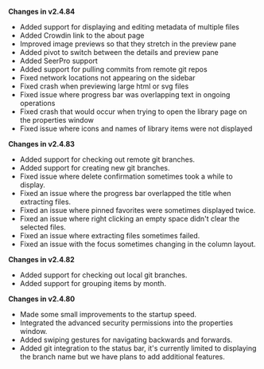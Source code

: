 **Changes in v2.4.84**

- Added support for displaying and editing metadata of multiple files
- Added Crowdin link to the about page
- Improved image previews so that they stretch in the preview pane
- Added pivot to switch between the details and preview pane
- Added SeerPro support
- Added support for pulling commits from remote git repos
- Fixed network locations not appearing on the sidebar
- Fixed crash when previewing large html or svg files
- Fixed issue where progress bar was overlapping text in ongoing operations
- Fixed crash that would occur when trying to open the library page on the properties window
- Fixed issue where icons and names of library items were not displayed

**Changes in v2.4.83**

- Added support for checking out remote git branches.
- Added support for creating new git branches.
- Fixed issue where delete confirmation sometimes took a while to display.
- Fixed an issue where the progress bar overlapped the title when extracting files.
- Fixed an issue where pinned favorites were sometimes displayed twice.
- Fixed an issue where right clicking an empty space didn't clear the selected files.
- Fixed an issue where extracting files sometimes failed.
- Fixed an issue with the focus sometimes changing in the column layout.

**Changes in v2.4.82**

- Added support for checking out local git branches.
- Added support for grouping items by month.

**Changes in v2.4.80**

- Made some small improvements to the startup speed.
- Integrated the advanced security permissions into the properties window.
- Added swiping gestures for navigating backwards and forwards. 
- Added git integration to the status bar, it's currently limited to displaying the branch name but we have plans to add additional features.
